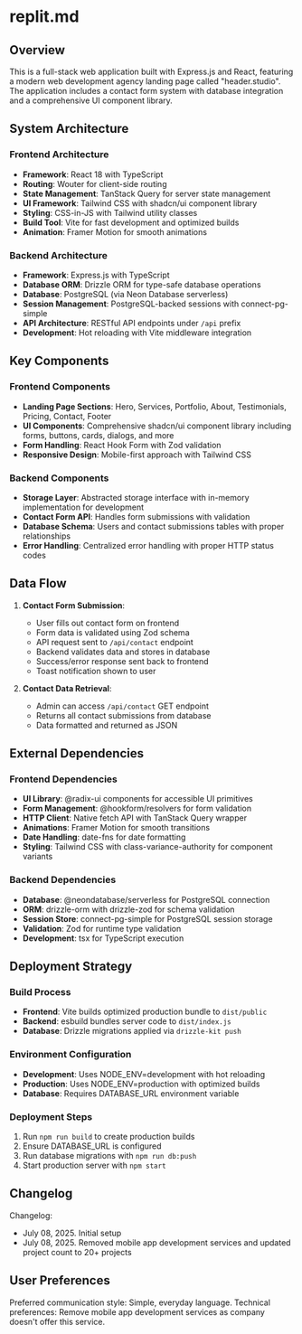 # replit.md

## Overview

This is a full-stack web application built with Express.js and React, featuring a modern web development agency landing page called "header.studio". The application includes a contact form system with database integration and a comprehensive UI component library.

## System Architecture

### Frontend Architecture
- **Framework**: React 18 with TypeScript
- **Routing**: Wouter for client-side routing
- **State Management**: TanStack Query for server state management
- **UI Framework**: Tailwind CSS with shadcn/ui component library
- **Styling**: CSS-in-JS with Tailwind utility classes
- **Build Tool**: Vite for fast development and optimized builds
- **Animation**: Framer Motion for smooth animations

### Backend Architecture
- **Framework**: Express.js with TypeScript
- **Database ORM**: Drizzle ORM for type-safe database operations
- **Database**: PostgreSQL (via Neon Database serverless)
- **Session Management**: PostgreSQL-backed sessions with connect-pg-simple
- **API Architecture**: RESTful API endpoints under `/api` prefix
- **Development**: Hot reloading with Vite middleware integration

## Key Components

### Frontend Components
- **Landing Page Sections**: Hero, Services, Portfolio, About, Testimonials, Pricing, Contact, Footer
- **UI Components**: Comprehensive shadcn/ui component library including forms, buttons, cards, dialogs, and more
- **Form Handling**: React Hook Form with Zod validation
- **Responsive Design**: Mobile-first approach with Tailwind CSS

### Backend Components
- **Storage Layer**: Abstracted storage interface with in-memory implementation for development
- **Contact Form API**: Handles form submissions with validation
- **Database Schema**: Users and contact submissions tables with proper relationships
- **Error Handling**: Centralized error handling with proper HTTP status codes

## Data Flow

1. **Contact Form Submission**:
   - User fills out contact form on frontend
   - Form data is validated using Zod schema
   - API request sent to `/api/contact` endpoint
   - Backend validates data and stores in database
   - Success/error response sent back to frontend
   - Toast notification shown to user

2. **Contact Data Retrieval**:
   - Admin can access `/api/contact` GET endpoint
   - Returns all contact submissions from database
   - Data formatted and returned as JSON

## External Dependencies

### Frontend Dependencies
- **UI Library**: @radix-ui components for accessible UI primitives
- **Form Management**: @hookform/resolvers for form validation
- **HTTP Client**: Native fetch API with TanStack Query wrapper
- **Animations**: Framer Motion for smooth transitions
- **Date Handling**: date-fns for date formatting
- **Styling**: Tailwind CSS with class-variance-authority for component variants

### Backend Dependencies
- **Database**: @neondatabase/serverless for PostgreSQL connection
- **ORM**: drizzle-orm with drizzle-zod for schema validation
- **Session Store**: connect-pg-simple for PostgreSQL session storage
- **Validation**: Zod for runtime type validation
- **Development**: tsx for TypeScript execution

## Deployment Strategy

### Build Process
- **Frontend**: Vite builds optimized production bundle to `dist/public`
- **Backend**: esbuild bundles server code to `dist/index.js`
- **Database**: Drizzle migrations applied via `drizzle-kit push`

### Environment Configuration
- **Development**: Uses NODE_ENV=development with hot reloading
- **Production**: Uses NODE_ENV=production with optimized builds
- **Database**: Requires DATABASE_URL environment variable

### Deployment Steps
1. Run `npm run build` to create production builds
2. Ensure DATABASE_URL is configured
3. Run database migrations with `npm run db:push`
4. Start production server with `npm start`

## Changelog

Changelog:
- July 08, 2025. Initial setup
- July 08, 2025. Removed mobile app development services and updated project count to 20+ projects

## User Preferences

Preferred communication style: Simple, everyday language.
Technical preferences: Remove mobile app development services as company doesn't offer this service.